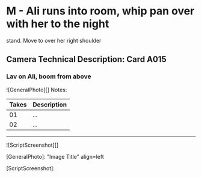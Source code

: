 # M - Ali runs into room, whip pan over with her to the nightstand. Move to over her right shoulder

## Camera Technical Description: Card A015

### Lav on Ali, boom from above

![GeneralPhoto][]
Notes: 

| Takes | Description |
|:---|:----|
| 01 | ... |
| 02 | ... |

----

![ScriptScreenshot][]


[GeneralPhoto]:  "Image Title" align=left

[ScriptScreenshot]: 